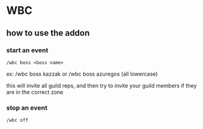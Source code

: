 # WBC

## how to use the addon
### start an event
`/wbc boss <boss name>`

ex: /wbc boss kazzak or /wbc boss azuregos (all lowercase)

this will invite all guild reps, and then try to invite your guild members if they are in the correct zone

### stop an event
`/wbc off`

